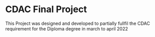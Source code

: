 # CDAC Final Project

This Project was designed and developed to partially fullfil the CDAC requirement for the Diploma degree in march to april 2022
